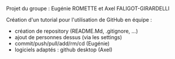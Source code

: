 Projet du groupe : Eugénie ROMETTE et Axel FALIGOT-GIRARDELLI

Création d'un tutorial pour l'utilisation de GitHub en équipe :
- création de repository (README.Md, .gitignore, ...)
- ajout de personnes dessus (via les settings)
- commit/push/pull/add/rm/cd (Eugénie)
- logiciels adaptés : github desktop (Axel)

